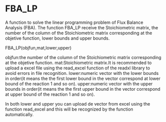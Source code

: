 # FBA_LP
A function to solve the linear programming problem of Flux Balance Analysis (FBA). The function FBA_LP receive the Stoichiometric matrix, the number of the column of the Stoichiometric matrix corresponding at the objetive function, lower bounds and upper bounds.

FBA_LP(objfun,mat,lower,upper)

objfun:the number of the column of the Stoichiometric matrix corresponding at the objetive function.
mat:Stoichiometric matrix.It is recommended to upload a excel file using the read_excel function of the readxl library to avoid errors in file recognition. 
lower:numeric vector with the lower bounds in order(it means the the first lower bound in the vector correspond at lower bound of the reaction 1 and so on). 
upper:numeric vector with the upper bounds in order(it means the the first upper bound in the vector correspond at upper bound of the reaction 1 and so on). 

In both lower and upper you can upload de vector from excel using the function read_excel and this will be recognized by the function automatically. 

